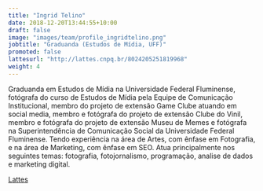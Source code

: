 ```yaml
---
title: "Ingrid Telino"
date: 2018-12-20T13:44:55+10:00
draft: false
image: "images/team/profile_ingridtelino.png"
jobtitle: "Graduanda (Estudos de Mídia, UFF)"
promoted: false
lattesurl: "http://lattes.cnpq.br/8024205251819968"
weight: 4
---
```


Graduanda em Estudos de Mídia na Universidade Federal Fluminense, fotógrafa do curso de Estudos de Mídia pela Equipe de Comunicação Institucional, membro do projeto de extensão Game Clube atuando em social media, membro e fotógrafa do projeto de extensão Clube do Vinil, membro e fotógrafa do projeto de extensão Museu de Memes e fotógrafa na Superintendência de Comunicação Social da Universidade Federal Fluminense. Tendo experiência na área de Artes, com ênfase em Fotografia, e na área de Marketing, com ênfase em SEO. Atua principalmente nos seguintes temas: fotografia, fotojornalismo, programação, analise de dados e marketing digital.

<a href="http://lattes.cnpq.br/8024205251819968">Lattes</a>
